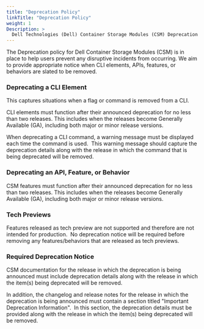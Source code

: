 ```yaml
---
title: "Deprecation Policy"
linkTitle: "Deprecation Policy"
weight: 1
Description: >
  Dell Technologies (Dell) Container Storage Modules (CSM) Deprecation Policy
---
```


The Deprecation policy for Dell Container Storage Modules (CSM) is in place to help users prevent any disruptive incidents from occurring. We aim to provide appropriate notice when CLI elements, APIs, features, or behaviors are slated to be removed.

### Deprecating a CLI Element

This captures situations when a flag or command is removed from a CLI.

CLI elements must function after their announced deprecation for no less than two releases. This includes when the releases become Generally Available (GA), including both major or minor release versions. 

When deprecating a CLI command, a warning message must be displayed each time the command is used.  This warning message should capture the deprecation details along with the release in which the command that is being deprecated will be removed.

### Deprecating an API, Feature, or Behavior

CSM features must function after their announced deprecation for no less than two releases. This includes when the releases become Generally Available (GA), including both major or minor release versions. 

### Tech Previews

Features released as tech preview are not supported and therefore are not intended for production.  No deprecation notice will be required before removing any features/behaviors that are released as tech previews.

### Required Deprecation Notice

CSM documentation for the release in which the deprecation is being announced must include deprecation details along with the release in which the item(s) being deprecated will be removed.

In addition, the changelog and release notes for the release in which the deprecation is being announced must contain a section titled "Important Deprecation Information".  In this section, the deprecation details must be provided along with the release in which the item(s) being deprecated will be removed.
